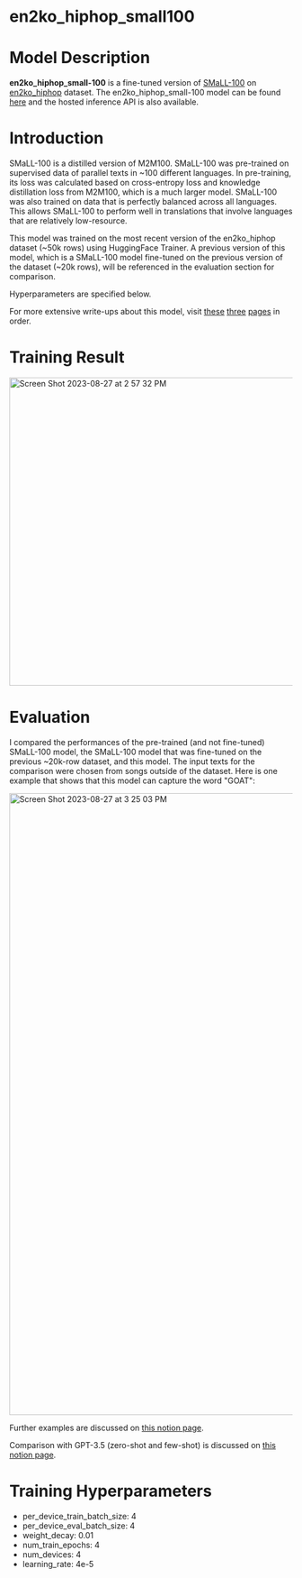 # en2ko_hiphop_small100

# Model Description
**en2ko_hiphop_small-100** is a fine-tuned version of [SMaLL-100](https://huggingface.co/alirezamsh/small100) on [en2ko_hiphop](https://huggingface.co/datasets/sungmogi/en2ko_hiphop) dataset. 
The en2ko_hiphop_small-100 model can be found [here](https://huggingface.co/sungmogi/en2ko_hiphop_small-100) and the hosted inference API is also available. 

# Introduction
SMaLL-100 is a distilled version of M2M100. SMaLL-100 was pre-trained on supervised data of parallel texts in ~100 different languages. In pre-training, its loss was calculated based on cross-entropy loss and knowledge distillation loss from M2M100, which is a much larger model. SMaLL-100 was also trained on data that is perfectly balanced across all languages. This allows SMaLL-100 to perform well in translations that involve languages that are relatively low-resource. 

This model was trained on the most recent version of the en2ko_hiphop dataset (~50k rows) using HuggingFace Trainer. A previous version of this model, which is a SMaLL-100 model fine-tuned on the previous version of the dataset (~20k rows), will be referenced in the evaluation section for comparison. 

Hyperparameters are specified below. 

For more extensive write-ups about this model, visit [these](https://complete-cowbell-18a.notion.site/Aug-2023-Fine-Tuning-En2Ko-Translation-Models-ff4240408e4a481ca7579b8360d0b41f?pvs=4) [three](https://complete-cowbell-18a.notion.site/Aug-2023-Fine-Tuning-En2Ko-Translation-Models-Part-2-afa6079679a440e58ff301fefe1eedc3?pvs=4) [pages](https://complete-cowbell-18a.notion.site/Sep-2023-Zero-Shot-Few-Shot-Translation-with-GPT-3-5-76752b2ffee04f469332b373de73bfa1?pvs=4) in order.

# Training Result

<img width="547" alt="Screen Shot 2023-08-27 at 2 57 32 PM" src="https://github.com/sungmogi/en2ko_hiphop_small100/assets/131221622/d9660c55-4461-4f5b-9417-d3b6d47acebe">

# Evaluation
I compared the performances of the pre-trained (and not fine-tuned) SMaLL-100 model, the SMaLL-100 model that was fine-tuned on the previous ~20k-row dataset, and this model. The input texts for the comparison were chosen from songs outside of the dataset. Here is one example that shows that this model can capture the word "GOAT":

<img width="1104" alt="Screen Shot 2023-08-27 at 3 25 03 PM" src="https://github.com/sungmogi/en2ko_hiphop_small100/assets/131221622/23742896-42e2-433e-9404-5c6f19f8e0ee">

Further examples are discussed on [this notion page](https://complete-cowbell-18a.notion.site/Aug-2023-Fine-Tuning-En2Ko-Translation-Models-Part-2-afa6079679a440e58ff301fefe1eedc3?pvs=4). 

Comparison with GPT-3.5 (zero-shot and few-shot) is discussed on [this notion page](https://complete-cowbell-18a.notion.site/Sep-2023-Zero-Shot-Few-Shot-Translation-with-GPT-3-5-76752b2ffee04f469332b373de73bfa1?pvs=4).

# Training Hyperparameters
- per_device_train_batch_size: 4
- per_device_eval_batch_size: 4
- weight_decay: 0.01
- num_train_epochs: 4
- num_devices: 4
- learning_rate: 4e-5
